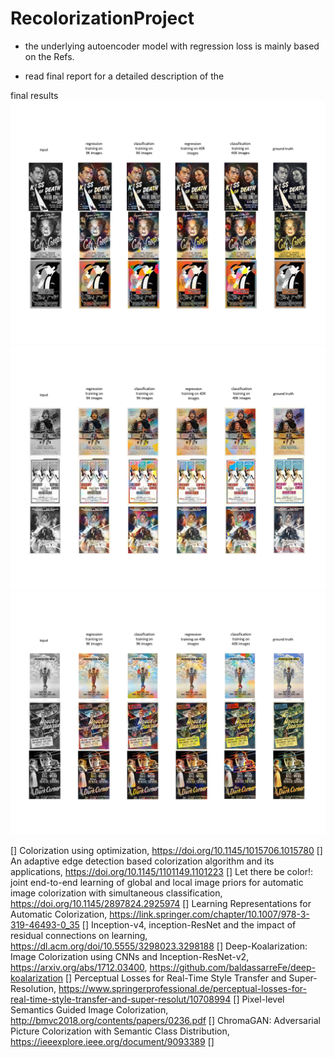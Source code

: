 # RecolorizationProject
- the underlying autoencoder model with regression loss is mainly based on the Refs. 

- read final report for a detailed description of the 

final results
![plot](./finalResultFull1.png)
![plot](./finalResultFull2.png)
![plot](./finalResultFull3.png)


[] Colorization using optimization, https://doi.org/10.1145/1015706.1015780
[] An adaptive edge detection based colorization algorithm and its applications, https://doi.org/10.1145/1101149.1101223
[] Let there be color!: joint end-to-end learning of global and local image priors for automatic image colorization with simultaneous classification, https://doi.org/10.1145/2897824.2925974
[] Learning Representations for Automatic Colorization, https://link.springer.com/chapter/10.1007/978-3-319-46493-0_35
[] Inception-v4, inception-ResNet and the impact of residual connections on learning, https://dl.acm.org/doi/10.5555/3298023.3298188
[] Deep-Koalarization: Image Colorization using CNNs and Inception-ResNet-v2, https://arxiv.org/abs/1712.03400, https://github.com/baldassarreFe/deep-koalarization
[] Perceptual Losses for Real-Time Style Transfer and Super-Resolution, https://www.springerprofessional.de/perceptual-losses-for-real-time-style-transfer-and-super-resolut/10708994
[] Pixel-level Semantics Guided Image Colorization, http://bmvc2018.org/contents/papers/0236.pdf
[] ChromaGAN: Adversarial Picture Colorization with Semantic Class Distribution, https://ieeexplore.ieee.org/document/9093389
[] 

